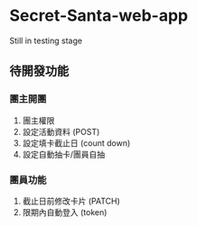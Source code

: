 # Secret-Santa-web-app
 Still in testing stage
## 待開發功能
### 團主開團
1. 團主權限
2. 設定活動資料 (POST)
3. 設定填卡截止日 (count down)
4. 設定自動抽卡/團員自抽
### 團員功能
1. 截止日前修改卡片 (PATCH)
2. 限期內自動登入 (token)
